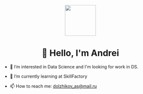 <div id="header" align="center">
  <img src="https://media.giphy.com/media/kyKuZzsa6bShl3SaHe/giphy.gif" width="100"/>
</div>

<div id="badges" align="center">
    <img src="https://komarev.com/ghpvc/?username=AndreiDS63&style=flat-square&color=blue" alt=""/>
    <h1>
    👋 Hello, I'm Andrei 
    </h1>
</div>


- 👀 I’m interested in Data Science and I'm looking for work in DS.
- 🌱 I’m currently learning at SkillFactory

- 📫 How to reach me: dolzhikov_as@mail.ru



<!---
AndreiDS63/AndreiDS63 is a ✨ special ✨ repository because its `README.md` (this file) appears on your GitHub profile.
You can click the Preview link to take a look at your changes.
--->
